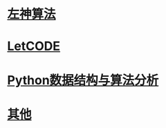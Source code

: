 # [左神算法](https://github.com/Pysuper/LetCODE/tree/master/%E5%B7%A6%E7%A5%9E)

# [LetCODE](https://github.com/Pysuper/LetCODE/tree/master/%E5%8A%9B%E6%89%A3)

# [Python数据结构与算法分析]()

# [其他](https://github.com/Pysuper/LetCODE/tree/master/%E5%85%B6%E4%BB%96)
